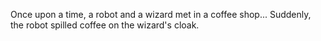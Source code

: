 Once upon a time, a robot and a wizard met in a coffee shop...
Suddenly, the robot spilled coffee on the wizard's cloak.
